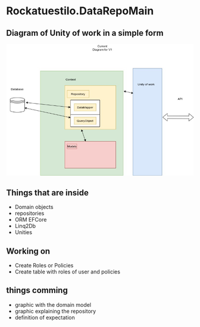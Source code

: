 # Rockatuestilo.DataRepoMain

## Diagram of Unity of work in a simple form


![alt text](ProjectDefinitionData/V1/Unbenanntes%20Diagramm.jpg)


## Things that are inside
- Domain objects
- repositories
- ORM EFCore
- Linq2Db
- Unities

## Working on
- Create Roles or Policies
- Create table with roles of user and policies

## things comming
- graphic with the domain model
- graphic explaining the repository
- definition of expectation